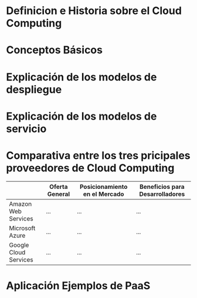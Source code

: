 # Definicion e Historia sobre el Cloud Computing
  
# Conceptos Básicos
 
# Explicación de los modelos de despliegue

# Explicación de los modelos de servicio

# Comparativa entre los tres pricipales proveedores de Cloud Computing
|  | Oferta General | Posicionamiento en el Mercado | Beneficios para Desarrolladores |
|---|---|---|---|
|Amazon Web Services| ... | ...| ...|
|Microsoft Azure|...|...|...|
|Google Cloud Services|...|...|...|


# Aplicación Ejemplos de PaaS

